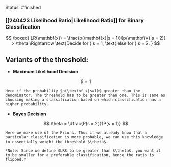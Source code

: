 Status: #finished 

### [[240423 Likelihood Ratio|Likelihood Ratio]] for Binary Classification

$$
\boxed{ LR(\mathbf{x}) = \frac{p(\mathbf{x}|s = 1)}{p(\mathbf{x}|s = 2)} > \theta \Rightarrow \text{Decide for } s = 1, \text{ else for } s = 2. 
}
$$

## Variants of the threshold:
- **Maximum Likelihood Decision** 
	
$$
\theta = 1
$$

	Here if the probability $p(\textbf x|s=1)$ greater than the denominator. The threshold has to be greater than one. This is same as choosing making a classification based on which classification has a higher probability. 
- **Bayes Decision**  
	
$$
\theta = \dfrac{P(s = 2)}{P(s = 1)}
$$

	Here we make use of the Priors. Thus if we already know that a particular classification is more probable, we can use this knowledge to essentially weight the threshold $\theta$. 
	
	*Note: Since we define $LR$ to be greater than $\theta$, you want it to be smaller for a preferable classification, hence the ratio is flipped.* 





